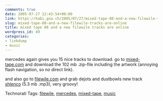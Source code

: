 ```yaml
---
comments: true
date: 2005-07-27 12:43:54+00:00
link: https://habi.gna.ch/2005/07/27/mixed-tape-08-and-a-new-filewile-tracks-are-online/
slug: mixed-tape-08-and-a-new-filewile-tracks-are-online
title: mixed tape 08 and a new filewile tracks are online
wordpress_id: 49
categories:
- linkdump
- music
---
```



mercedes again gives you 15 nice tracks to download. go to [mixed-tape.com](http://www.mercedes-benz.com/mixedtape) and download the 102 mb .zip-file including the artwork (annoying flash navigation, so no direct link).
  
and also go to [filewile.com](http://filewile.com/) and grab dejots and dustbowls new track [shlenco](http://filewile.com/media/shlenco.mp3) (5.3 mb .mp3), very groovy!





Technorati Tags: [filewile](http://technorati.com/tag/filewile), [mercedes](http://technorati.com/tag/mercedes), [mixed-tape](http://technorati.com/tag/mixed-tape), [music](http://technorati.com/tag/music)
